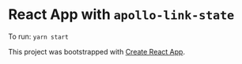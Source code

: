 # React App with `apollo-link-state`

To run: `yarn start`

This project was bootstrapped with [Create React App](https://github.com/facebookincubator/create-react-app).
